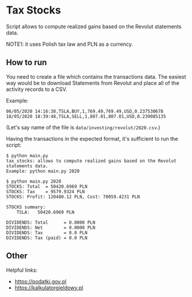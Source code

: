 # Tax Stocks

Script allows to compute realized gains based on the Revolut statements data.

NOTE1: it uses Polish tax law and PLN as a currency.

## How to run

You need to create a file which contains the transactions data.
The easiest way would be to download Statements from Revolut and place all of the activity records to a CSV.

Example:
```
06/05/2020 14:16:38,TSLA,BUY,1,769.49,769.49,USD,0.237530678
18/05/2020 18:39:48,TSLA,SELL,1,807.01,807.01,USD,0.239085135
```

(Let's say name of the file is `data/investing/revolut/2020.csv`.)

Having the transactions in the expected format, it's sufficient to run the script:
```
$ python main.py
tax_stocks: allows to compute realized gains based on the Revolut statements data.
Example: python main.py 2020

$ python main.py 2020
STOCKS: Total  = 50420.6969 PLN
STOCKS: Tax    = 9579.9324 PLN
STOCKS: Profit: 120480.12 PLN, Cost: 70059.4231 PLN

STOCKS summary:
	TSLA: 	50420.6969 PLN

DIVIDENDS: Total      = 0.0000 PLN
DIVIDENDS: Net        = 0.0000 PLN
DIVIDENDS: Tax        = 0.0 PLN
DIVIDENDS: Tax (paid) = 0.0 PLN
```

## Other

Helpful links:
 - https://podatki.gov.pl
 - https://kalkulatorgieldowy.pl

